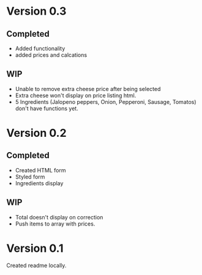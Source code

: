 # Version 0.3

## Completed
- Added functionality
- added prices and calcations

## WIP
- Unable to remove extra cheese price after being selected
- Extra cheese won't display on price listing html. 
- 5 Ingredients (Jalopeno peppers, Onion, Pepperoni, Sausage, Tomatos) don't have functions yet.

# Version 0.2

## Completed
- Created HTML form
- Styled form
- Ingredients display

## WIP
- Total doesn't display on correction
- Push items to array with prices.

# Version 0.1
Created readme locally.